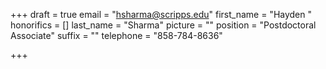 +++
draft = true
email = "hsharma@scripps.edu"
first_name = "Hayden "
honorifics = []
last_name = "Sharma"
picture = ""
position = "Postdoctoral Associate"
suffix = ""
telephone = "858-784-8636"

+++
